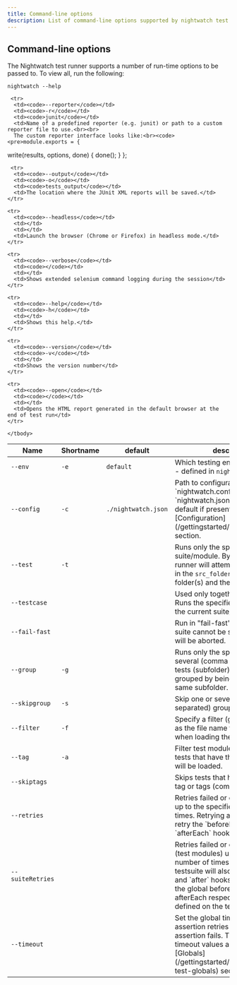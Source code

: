 ```yaml
---
title: Command-line options
description: List of command-line options supported by nightwatch test runner
---
```


<div class="page-header"><h2>Command-line options</h2></div>

The Nightwatch test runner supports a number of run-time options to be passed to. To view all, run the following:

<pre><code class="language-bash">nightwatch --help</code></pre>

<div class="table-responsive">
  <table class="table table-bordered table-striped">
    <thead>
     <tr>
       <th style="width: 100px;">Name</th>
       <th style="width: 100px;">Shortname</th>
       <th style="width: 50px;">default</th>
       <th>description</th>
     </tr>
    </thead>
    <tbody>
    <tr>
     <td><code>--env</code></td>
     <td><code>-e</code></td>
     <td><code>default</code></td>
     <td>Which testing environment to use - defined in <code>nightwatch.json</code></td>
   </tr>
     <tr>
       <td><code>--config</code></td>
       <td><code>-c</code></td>
       <td><code>./nightwatch.json</code></td>
       <td>Path to configuration file; `nightwatch.conf.js` or `nightwatch.json` are read by default if present. Check the [Configuration](/gettingstarted/configuration/) section.</td>
     </tr>
     <tr>
      <td><code>--test</code></td>
      <td><code>-t</code></td>
      <td></td>
      <td>Runs only the specified test suite/module. By default the runner will attempt to run all tests in the <code>src_folders</code> settings folder(s) and their subfolders.</td>
    </tr>
    <tr>
      <td><code>--testcase</code></td>
      <td></td>
      <td></td>
      <td>Used only together with `--test`. Runs the specified testcase from the current suite/module.</td>
    </tr>
    <tr>
      <td><code>--fail-fast</code></td>
      <td></td>
      <td></td>
      <td>Run in "fail-fast" mode: if a test suite cannot be started, the rest will be aborted.</td>
    </tr>
     <tr>
       <td><code>--group</code></td>
       <td><code>-g</code></td>
       <td></td>
       <td>Runs only the specified group or several (comma separated) of tests (subfolder). Tests are grouped by being placed in the same subfolder.</td>
     </tr>
     <tr>
       <td><code>--skipgroup</code></td>
       <td><code>-s</code></td>
       <td></td>
       <td>Skip one or several (comma separated) group of tests.</td>
     </tr>
     <tr>
       <td><code>--filter</code></td>
       <td><code>-f</code></td>
       <td></td>
       <td>Specify a filter (glob expression) as the file name format to use when loading the test files.</td>
     </tr>
     <tr>
       <td><code>--tag</code></td>
       <td><code>-a</code></td>
       <td></td>
       <td>Filter test modules by tags. Only tests that have the specified tags will be loaded.</td>
     </tr>
     <tr>
        <td><code>--skiptags</code></td>
        <td></td>
        <td></td>
        <td>Skips tests that have the specified tag or tags (comma separated).</td>
      </tr>
     <tr>
        <td><code>--retries</code></td>
        <td></td>
        <td></td>
        <td>Retries failed or errored testcases up to the specified number of times. Retrying a testcase will also retry the `beforeEach` and `afterEach` hooks, if any.</td>
      </tr>
      <tr>
       <td><code>--suiteRetries</code></td>
       <td></td>
       <td></td>
       <td>Retries failed or errored testsuites (test modules) up to the specified number of times. Retrying a testsuite will also retry the `before` and `after` hooks (in addition to the global beforeEach and afterEach respectively), if any are defined on the testsuite.</td>
     </tr>
   
   <tr>
     <td><code>--timeout</code></td>
     <td></td>
     <td></td>
     <td>Set the global timeout for assertion retries before an assertion fails. The various timeout values are defined in the [Globals](/gettingstarted/concepts/#using-test-globals) section.</td>
   </tr>
   
     <tr>
      <td><code>--reporter</code></td>
      <td><code>-r</code></td>
      <td><code>junit</code></td>
      <td>Name of a predefined reporter (e.g. junit) or path to a custom reporter file to use.<br><br>
      The custom reporter interface looks like:<br><code><pre>module.exports = {
write(results, options, done) {
  done();
}
};</pre></code></td>
   </tr>
      
     <tr>
      <td><code>--output</code></td>
      <td><code>-o</code></td>
      <td><code>tests_output</code></td>
      <td>The location where the JUnit XML reports will be saved.</td>
    </tr>
    
    <tr>
      <td><code>--headless</code></td>
      <td></td>
      <td></td>
      <td>Launch the browser (Chrome or Firefox) in headless mode.</td>
    </tr>
    
    <tr>
      <td><code>--verbose</code></td>
      <td><code></code></td>
      <td></td>
      <td>Shows extended selenium command logging during the session</td>
    </tr>
    
    <tr>
      <td><code>--help</code></td>
      <td><code>-h</code></td>
      <td></td>
      <td>Shows this help.</td>
    </tr>
      
    <tr>
      <td><code>--version</code></td>
      <td><code>-v</code></td>
      <td></td>
      <td>Shows the version number</td>
    </tr>
      
    <tr>
      <td><code>--open</code></td>
      <td><code></code></td>
      <td></td>
      <td>Opens the HTML report generated in the default browser at the end of test run</td>
    </tr>
      
    </tbody>
  </table>
</div>
